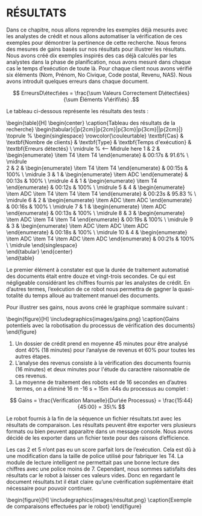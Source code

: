# RÉSULTATS

Dans ce chapitre, nous allons reprendre les exemples déjà mesurés avec les analystes de crédit et nous allons automatiser la vérification de ces exemples pour démontrer la pertinence de cette recherche. Nous ferons des mesures de gains basés sur nos résultats pour illustrer les résultats.
Nous avons créé dix exemples inspirés des cas déjà calculés par les analystes dans la phase de planification, nous avons mesuré dans chaque cas le temps d’exécution de toute là. Pour chaque client nous avons vérifié six éléments (Nom, Prénom, No Civique, Code postal, Revenu, NAS). Nous avons introduit quelques erreurs dans chaque document.

$$ ErreursD\étect\ées = \frac{\sum Valeurs Correctement D\étect\ées}{\sum Éléments V\érifi\és} .$$

Le tableau ci-dessous représente les résultats des tests :

\begin{table}[H]
\begin{center}
\caption{Tableau des résultats de la recherche}
		\begin{tabular}{|p{2cm}|p{2cm}|p{3cm}|p{3cm}||p{2cm}|}
			\toprule %
            \begin{singlespace}
			\rowcolor{\couleurtable}
			\textbf{Cas} & \textbf{Nombre de clients} & \textbf{Type} & \textbf{Temps d'exécution} & \textbf{Erreurs détectés} \\
			\midrule % <-- Midrule here
			1 &	2 & 
			\begin{enumerate}
			\item T4 \item T4
			\end{enumerate} & 00:17s & 91.6\% \\ \midrule    	
			2 & 2 & 
			\begin{enumerate}
			\item T4 \item T4
			\end{enumerate} & 00:15s & 100\% \\ \midrule
			3 & 1 & 
			\begin{enumerate}
			\item ADC
			\end{enumerate} & 00:13s & 100\% \\ \midrule
			4 & 1 & 
			\begin{enumerate}
			\item T4
			\end{enumerate} & 00:12s & 100\% \\ \midrule
			5 & 4 & 
			\begin{enumerate}
			\item ADC
			\item T4
			\item T4
			\item T4
			\end{enumerate} & 00:23s & 95.83 \% \\ \midrule
			6 & 2 & 
			\begin{enumerate}
			\item ADC
			\item ADC
			\end{enumerate} & 00:16s & 100\% \\ \midrule
			7 & 1 & 
			\begin{enumerate}
			\item ADC
			\end{enumerate} & 00:13s & 100\% \\ \midrule
			8 & 3 & 
			\begin{enumerate}
			\item ADC
			\item T4
			\item T4
			\end{enumerate} & 00:19s & 100\% \\ \midrule
			9 & 3 & 
			\begin{enumerate}
			\item ADC
			\item ADC
			\item ADC			
			\end{enumerate} & 00:18s & 100\% \\ \midrule
			10 & 4 & 
			\begin{enumerate}
			\item ADC
			\item T4
			\item ADC
			\item ADC
			\end{enumerate} & 00:21s & 100\% \\ \midrule
            \end{singlespace}		
		\end{tabular}
\end{center}		
\end{table}

Le premier élément à constater est que la durée de traitement automatisé des documents était entre douze et vingt-trois secondes. Ce qui est négligeable considérant les chiffres fournis par les analystes de crédit. En d’autres termes, l’exécution de ce robot nous permettra de gagner la quasi-totalité du temps alloué au traitement manuel des documents.

Pour illustrer ses gains, nous avons créé le graphique sommaire suivant :

\begin{figure}[H]
  \includegraphics{images/gains.png}
  \caption{Gains potentiels avec la robotisation du processus de vérification des documents}
\end{figure}

1. Un dossier de crédit prend en moyenne 45 minutes pour être analysé dont 40% (18 minutes) pour l’analyse de revenus et 60% pour toutes les autres étapes.
2. L’analyse des revenus consiste à la vérification des documents fournis (16 minutes) et deux minutes pour l'étude du caractère raisonnable de ces revenus. 
3. La moyenne de traitement des robots est de 16 secondes en d’autres termes, on a éliminé 16 m -16 s = 15m :44s du processus au complet :

$$ Gains = \frac{Verification Manuelle}{Dur\ée Processus} = \frac{15:44}{45:00} = 35\%  $$

Le robot fournis à la fin de la séquence un fichier résultats.txt avec les résultats de comparaison.
Les résultats peuvent être exporter vers plusieurs formats ou bien peuvent apparaitre dans un message console. Nous avons décidé de les exporter dans un fichier texte pour des raisons d’efficience.

Les cas 2 et 5 n’ont pas eu un score parfait lors de l’exécution.  Cela est dû à une modification dans la taille de police utilisé pour fabriquer les T4. La module de lecture intelligent ne permettait pas une bonne lecture des chiffres avec une police moins de 7. Cependant, nous sommes satisfaits des résultats car le robot à laisser ces valeurs vides. Donc en regardant le document résultats.txt il était claire qu’une cvérification suplémentaire était nécessaire pour pouvoir continuer.

\begin{figure}[H]
  \includegraphics{images/résultat.png}
  \caption{Exemple de comparaisons effectuées par le robot}
\end{figure}